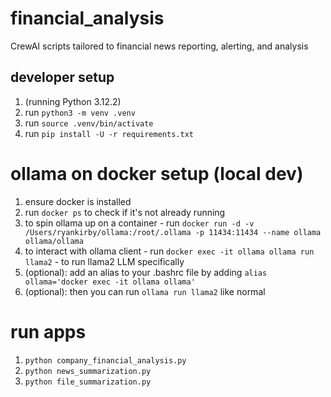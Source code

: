 # financial_analysis

CrewAI scripts tailored to financial news reporting, alerting, and analysis

## developer setup

1.  (running Python 3.12.2)
2.  run `python3 -m venv .venv`
3.  run `source .venv/bin/activate`
4.  run `pip install -U -r requirements.txt`

# ollama on docker setup (local dev)

1. ensure docker is installed
2. run `docker ps` to check if it's not already running
3. to spin ollama up on a container - run `docker run -d -v /Users/ryankirby/ollama:/root/.ollama -p 11434:11434 --name ollama ollama/ollama`
4. to interact with ollama client - run `docker exec -it ollama ollama run llama2` - to run llama2 LLM specifically
5. (optional): add an alias to your .bashrc file by adding `alias ollama='docker exec -it ollama ollama'`
6. (optional): then you can run `ollama run llama2` like normal

# run apps

1. `python company_financial_analysis.py`
2. `python news_summarization.py`
3. `python file_summarization.py`
